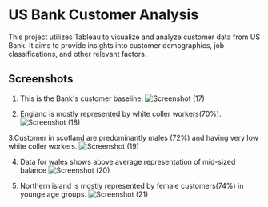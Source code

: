# US Bank Customer Analysis
This project utilizes Tableau to visualize and analyze customer data from US Bank. It aims to provide insights into customer demographics, job classifications, and other relevant factors.
## Screenshots
1. This is the Bank's customer baseline.
![Screenshot (17)](https://github.com/harshnipane/Tableau/assets/85990319/b29088ec-287e-4e77-ae43-8f256c8357cb)

2. England is mostly represented by white coller workers(70%).
![Screenshot (18)](https://github.com/harshnipane/Tableau/assets/85990319/752466ac-c81d-462c-9132-424388dfa287)

3.Customer in scotland are predominantly males (72%) and having very low white coller workers.
![Screenshot (19)](https://github.com/harshnipane/Tableau/assets/85990319/8d3083cc-bb90-4207-9302-978d159a3b44)

4. Data for wales shows above average representation of mid-sized balance
![Screenshot (20)](https://github.com/harshnipane/Tableau/assets/85990319/9924cd6e-32d2-4d44-a2f9-2e883290de02)

5. Northern island is mostly represented by female customers(74%) in younge age groups.
![Screenshot (21)](https://github.com/harshnipane/Tableau/assets/85990319/7d0075dd-ecae-494d-8b53-5cf90b962990)






